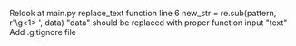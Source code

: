 Relook at main.py replace_text function line 6
new_str = re.sub(pattern, r'\g<1> ', data) "data" should be replaced with proper function input "text"
Add .gitignore file
